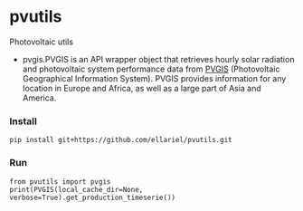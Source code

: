 # pvutils
Photovoltaic utils

* pvgis.PVGIS is an API wrapper object that retrieves hourly solar radiation and photovoltaic system performance data from [PVGIS](https://joint-research-centre.ec.europa.eu/photovoltaic-geographical-information-system-pvgis_en) (Photovoltaic Geographical Information System). PVGIS provides information for any location in Europe and Africa, as well as a large part of Asia and America.

### Install
```shell
pip install git+https://github.com/ellariel/pvutils.git
```

### Run
```shell
from pvutils import pvgis
print(PVGIS(local_cache_dir=None, verbose=True).get_production_timeserie())
```